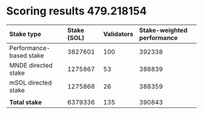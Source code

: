 # Scoring results 479.218154

| Stake type              | Stake (SOL) | Validators | Stake-weighted performance |
|:------------------------|:------------|:-----------|:---------------------------|
| Performance-based stake | 3827601     | 100        | 392338                     |
| MNDE directed stake     | 1275867     | 53         | 388839                     |
| mSOL directed stake     | 1275868     | 26         | 388359                     |
|                         |             |            |                            |
| **Total stake**         | 6379336     | 135        | 390843                     |

